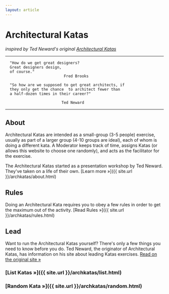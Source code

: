 ```yaml
---
layout: article
---
```


# Architectural Katas

_inspired by Ted Neward's original [Architectural Katas](https://archkatas.herokuapp.com)_

---

	  "How do we get great designers?
	  Great designers design,
	  of course."
                              Fred Brooks

	  "So how are we supposed to get great architects, if
	  they only get the chance  to architect fewer than
	  a half-dozen times in their career?"

                             Ted Neward

---

## About

Architectural Katas are intended as a small-group (3-5 people) exercise, usually as part of a larger group (4-10 groups are ideal), each of whom is doing a different kata. A Moderator keeps track of time, assigns Katas (or allows this website to choose one randomly), and acts as the facilitator for the exercise.

The Architectural Katas started as a presentation workshop by Ted Neward. They've taken on a life of their own. [Learn more &raquo;]({{ site.url }}/archkatas/about.html)

## Rules

Doing an Architectural Kata requires you to obey a few rules in order to get the maximum out of the activity. [Read Rules &raquo;]({{ site.url }}/archkatas/rules.html)


## Lead

Want to run the Architectural Katas yourself? There's only a few things you need to know before you do. Ted Neward, the originator of Architectural Katas, has information on his site about leading Katas exercises. [Read on the original site &raquo;](https://archkatas.herokuapp.com/lead.html)

### [List Katas &raquo;]({{ site.url }}/archkatas/list.html)

### [Random Kata &raquo;]({{ site.url }}/archkatas/random.html)

